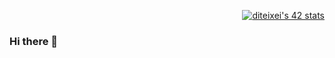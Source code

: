 <p align="right">
  <a href="https://github.com/oakoudad/badge42">
    <img src="https://badge.mediaplus.ma/darkblue/diteixei?UM6P=off" alt="diteixei's 42 stats" />
  </a>
</p>

### Hi there 👋

<!--
**Sma0sh/Sma0sh** is a ✨ _special_ ✨ repository because its `README.md` (this file) appears on your GitHub profile.

Here are some ideas to get you started:

- 🔭 I’m currently working on ...
- 🌱 I’m currently learning ...
- 👯 I’m looking to collaborate on ...
- 🤔 I’m looking for help with ...
- 💬 Ask me about ...
- 📫 How to reach me: ...
- 😄 Pronouns: ...
- ⚡ Fun fact: ...
-->
